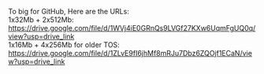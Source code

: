 To big for GitHub, Here are the URLs:  
1x32Mb + 2x512Mb:  https://drive.google.com/file/d/1WVj4iE0GRnQs9LVGf27KXw6UqmFgUQ0q/view?usp=drive_link  
1x16Mb + 4x256Mb for older TOS: https://drive.google.com/file/d/1ZLvE9fI6jhMf8mRJu7Dbz6ZQOjf1ECaN/view?usp=drive_link
